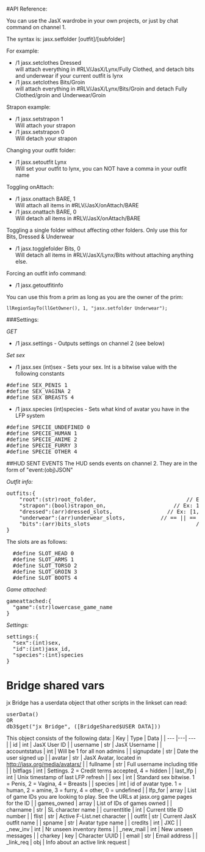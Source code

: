 #API Reference:

You can use the JasX wardrobe in your own projects, or just by chat command on channel 1.

The syntax is: jasx.setfolder [outfit]/[subfolder]

For example: 
- /1 jasx.setclothes Dressed<br />
  will attach everything in #RLV/JasX/Lynx/Fully Clothed, and detach bits and underwear if your current outfit is lynx
- /1 jasx.setclothes Bits/Groin<br />
    will attach everything in #RLV/JasX/Lynx/Bits/Groin and detach Fully Clothed/groin and Underwear/Groin

Strapon example:
- /1 jasx.setstrapon 1<br />
Will attach your strapon
- /1 jasx.setstrapon 0<br />
Will detach your strapon

Changing your outfit folder:
- /1 jasx.setoutfit Lynx<br />
Will set your outfit to lynx, you can NOT have a comma in your outfit name

Toggling onAttach:
- /1 jasx.onattach BARE, 1<br />
Will attach all items in #RLV/JasX/onAttach/BARE
- /1 jasx.onattach BARE, 0<br />
Will detach all items in #RLV/JasX/onAttach/BARE
    
Toggling a single folder without affecting other folders. Only use this for Bits, Dressed & Underwear
- /1 jasx.togglefolder Bits, 0<br />
Will detach all items in #RLV/JasX/Lynx/Bits without attaching anything else.

Forcing an outfit info command:
- /1 jasx.getoutfitinfo
    
You can use this from a prim as long as you are the owner of the prim:

``llRegionSayTo(llGetOwner(), 1, "jasx.setfolder Underwear");``
    


###Settings:
    
*GET*
- /1 jasx.settings - Outputs settings on channel 2 (see below)

*Set sex*
- /1 jasx.sex (int)sex - Sets your sex. Int is a bitwise value with the following constants
<pre>
#define SEX_PENIS 1
#define SEX_VAGINA 2
#define SEX_BREASTS 4
</pre>
- /1 jasx.species (int)species - Sets what kind of avatar you have in the LFP system
<pre>
#define SPECIE_UNDEFINED 0
#define SPECIE_HUMAN 1
#define SPECIE_ANIME 2
#define SPECIE_FURRY 3
#define SPECIE_OTHER 4
</pre>    
    
##HUD SENT EVENTS
The HUD sends events on channel 2. They are in the form of "event:(obj)JSON"

*Outfit info:*
<pre>
outfits:{
    "root":(str)root_folder,                            // Ex: Lynx
    "strapon":(bool)strapon_on,                     // Ex: 1
    "dressed":(arr)dressed_slots,                 // Ex: [1,1,1,0,1]  (( All but groin is dressed ))
    "underwear":(arr)underwear_slots,           // == || == For underwear
    "bits":(arr)bits_slots                                 // == || == For Bits
}
</pre>

The slots are as follows:
<pre>
  #define SLOT_HEAD 0
  #define SLOT_ARMS 1
  #define SLOT_TORSO 2
  #define SLOT_GROIN 3
  #define SLOT_BOOTS 4
</pre>

*Game attached:*
<pre>
gameattached:{
  "game":(str)lowercase_game_name
}
</pre>

*Settings:*
<pre>
settings:{
  "sex":(int)sex,
  "id":(int)jasx_id,
  "species":(int)species
}
</pre>

# Bridge shared vars
jx Bridge has a userdata object that other scripts in the linkset can read:
<pre>
userData()
OR 
db3$get("jx Bridge", ([BridgeShared$USER_DATA])) 
</pre>

This object consists of the following data:
| Key   | Type | Data           |
| --- |---| --- |
| id | int | JasX User ID |
| username | str | JasX Username |
| accountstatus | int | Will be 1 for all non admins |
| signupdate | str | Date the user signed up |
| avatar | str | JasX Avatar, located in http://jasx.org/media/avatars/ |
| fullname | str | Full username including title |
| bitflags | int | Settings. 2 = Credit terms accepted, 4 = hidden |
| last_lfp | int | Unix timestamp of last LFP refresh |
| sex | int | Standard sex bitwise. 1 = Penis, 2 = Vagina, 4 = Breasts |
| species | int | id of avatar type. 1 = human, 2 = amine, 3 = furry, 4 = other, 0 = undefined |
| lfp_for | array | List of game IDs you are looking to play. See the URLs at jasx.org game pages for the ID |
| games_owned | array | List of IDs of games owned |
| charname | str | SL character name |
| currenttitle | int | Current title ID number |
| flist | str | Active F-List.net character |
| outfit | str | Current JasX outfit name |
| spname | str | Avatar type name |
| credits | int | JXC |
| _new_inv | int | Nr unseen inventory items |
| _new_mail | int | New unseen messages |
| charkey | key | Character UUID |
| email | str | Email address |
| _link_req | obj | Info about an active link request |



